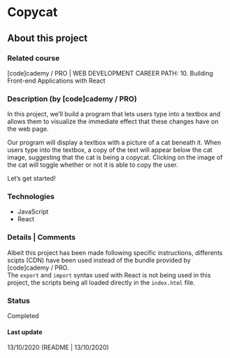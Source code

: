 # Copycat

## About this project

### Related course
[code]cademy / PRO | WEB DEVELOPMENT CAREER PATH: 10. Building Front-end Applications with React  

### Description (by [code]cademy / PRO)
In this project, we’ll build a program that lets users type into a textbox and allows them to visualize the immediate effect that these changes have on the web page.

Our program will display a textbox with a picture of a cat beneath it. When users type into the textbox, a copy of the text will appear below the cat image, suggesting that the cat is being a copycat. Clicking on the image of the cat will toggle whether or not it is able to copy the user.

Let’s get started!

### Technologies
- JavaScript
- React

### Details | Comments
Albeit this project has been made following specific instructions, differents scipts (CDN) have been used instead of the bundle provided by [code]cademy / PRO.  
The `export` and `import` syntax used with React is not being used in this project, the scripts being all loaded directly in the `index.html` file.

### Status
Completed

#### Last update
13/10/2020 (README | 13/10/2020)
